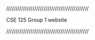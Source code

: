 ////////////////////////////////////////////

CSE 125 Group 1 website

////////////////////////////////////////////


